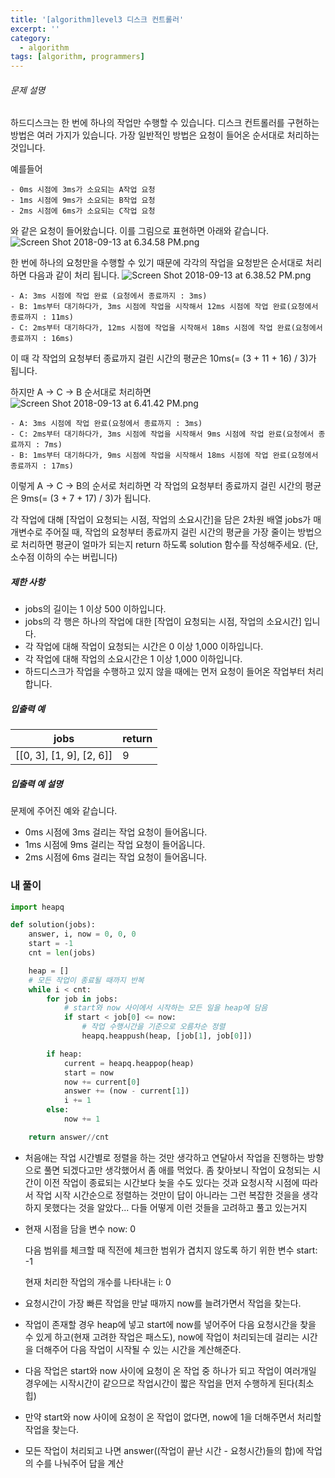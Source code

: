 ```yaml
---
title: '[algorithm]level3 디스크 컨트롤러'
excerpt: ''
category:
  - algorithm
tags: [algorithm, programmers]
---
```


###### 문제 설명

하드디스크는 한 번에 하나의 작업만 수행할 수 있습니다. 디스크 컨트롤러를 구현하는 방법은 여러 가지가 있습니다. 가장 일반적인 방법은 요청이 들어온 순서대로 처리하는 것입니다.

예를들어

```
- 0ms 시점에 3ms가 소요되는 A작업 요청
- 1ms 시점에 9ms가 소요되는 B작업 요청
- 2ms 시점에 6ms가 소요되는 C작업 요청
```

와 같은 요청이 들어왔습니다. 이를 그림으로 표현하면 아래와 같습니다.
![Screen Shot 2018-09-13 at 6.34.58 PM.png](https://grepp-programmers.s3.amazonaws.com/files/production/b68eb5cec6/38dc6a53-2d21-4c72-90ac-f059729c51d5.png)

한 번에 하나의 요청만을 수행할 수 있기 때문에 각각의 작업을 요청받은 순서대로 처리하면 다음과 같이 처리 됩니다.
![Screen Shot 2018-09-13 at 6.38.52 PM.png](https://grepp-programmers.s3.amazonaws.com/files/production/5e677b4646/90b91fde-cac4-42c1-98b8-8f8431c52dcf.png)

```
- A: 3ms 시점에 작업 완료 (요청에서 종료까지 : 3ms)
- B: 1ms부터 대기하다가, 3ms 시점에 작업을 시작해서 12ms 시점에 작업 완료(요청에서 종료까지 : 11ms)
- C: 2ms부터 대기하다가, 12ms 시점에 작업을 시작해서 18ms 시점에 작업 완료(요청에서 종료까지 : 16ms)
```

이 때 각 작업의 요청부터 종료까지 걸린 시간의 평균은 10ms(= (3 + 11 + 16) / 3)가 됩니다.

하지만 A → C → B 순서대로 처리하면
![Screen Shot 2018-09-13 at 6.41.42 PM.png](https://grepp-programmers.s3.amazonaws.com/files/production/9eb7c5a6f1/a6cff04d-86bb-4b5b-98bf-6359158940ac.png)

```
- A: 3ms 시점에 작업 완료(요청에서 종료까지 : 3ms)
- C: 2ms부터 대기하다가, 3ms 시점에 작업을 시작해서 9ms 시점에 작업 완료(요청에서 종료까지 : 7ms)
- B: 1ms부터 대기하다가, 9ms 시점에 작업을 시작해서 18ms 시점에 작업 완료(요청에서 종료까지 : 17ms)
```

이렇게 A → C → B의 순서로 처리하면 각 작업의 요청부터 종료까지 걸린 시간의 평균은 9ms(= (3 + 7 + 17) / 3)가 됩니다.

각 작업에 대해 [작업이 요청되는 시점, 작업의 소요시간]을 담은 2차원 배열 jobs가 매개변수로 주어질 때, 작업의 요청부터 종료까지 걸린 시간의 평균을 가장 줄이는 방법으로 처리하면 평균이 얼마가 되는지 return 하도록 solution 함수를 작성해주세요. (단, 소수점 이하의 수는 버립니다)

##### 제한 사항

- jobs의 길이는 1 이상 500 이하입니다.
- jobs의 각 행은 하나의 작업에 대한 [작업이 요청되는 시점, 작업의 소요시간] 입니다.
- 각 작업에 대해 작업이 요청되는 시간은 0 이상 1,000 이하입니다.
- 각 작업에 대해 작업의 소요시간은 1 이상 1,000 이하입니다.
- 하드디스크가 작업을 수행하고 있지 않을 때에는 먼저 요청이 들어온 작업부터 처리합니다.

##### 입출력 예

| jobs                     | return |
| ------------------------ | ------ |
| [[0, 3], [1, 9], [2, 6]] | 9      |

##### 입출력 예 설명

문제에 주어진 예와 같습니다.

- 0ms 시점에 3ms 걸리는 작업 요청이 들어옵니다.
- 1ms 시점에 9ms 걸리는 작업 요청이 들어옵니다.
- 2ms 시점에 6ms 걸리는 작업 요청이 들어옵니다.

### 내 풀이

```python
import heapq

def solution(jobs):
    answer, i, now = 0, 0, 0
    start = -1
    cnt = len(jobs)

    heap = []
    # 모든 작업이 종료될 때까지 반복
    while i < cnt:
        for job in jobs:
            # start와 now 사이에서 시작하는 모든 일을 heap에 담음
            if start < job[0] <= now:
                # 작업 수행시간을 기준으로 오름차순 정렬
                heapq.heappush(heap, [job[1], job[0]])

        if heap:
            current = heapq.heappop(heap)
            start = now
            now += current[0]
            answer += (now - current[1])
            i += 1
        else:
            now += 1

    return answer//cnt
```

- 처음애는 작업 시간별로 정렬을 하는 것만 생각하고 연달아서 작업을 진행하는 방향으로 풀면 되겠다고만 생각했어서 좀 애를 먹었다. 좀 찾아보니 작업이 요청되는 시간이 이전 작업이 종료되는 시간보다 늦을 수도 있다는 것과 요청시작 시점에 따라서 작업 시작 시간순으로 정렬하는 것만이 답이 아니라는 그런 복잡한 것을을 생각하지 못했다는 것을 알았다... 다들 어떻게 이런 것들을 고려하고 풀고 있는거지

- 현재 시점을 담을 변수 now: 0

  다음 범위를 체크할 때 직전에 체크한 범위가 겹치지 않도록 하기 위한 변수 start: -1

  현재 처리한 작업의 개수를 나타내는 i: 0

- 요청시간이 가장 빠른 작업을 만날 때까지 now를 늘려가면서 작업을 찾는다.

- 작업이 존재할 경우 heap에 넣고 start에 now를 넣어주어 다음 요청시간을 찾을 수 있게 하고(현재 고려한 작업은 패스도), now에 작업이 처리되는데 걸리는 시간을 더해주어 다음 작업이 시작될 수 있는 시간을 계산해준다.

- 다음 작업은 start와 now 사이에 요청이 온 작업 중 하나가 되고 작업이 여러개일 경우에는 시작시간이 같으므로 작업시간이 짧은 작업을 먼저 수행하게 된다(최소 힙)

- 만약 start와 now 사이에 요청이 온 작업이 없다면, now에 1을 더해주면서 처리할 작업을 찾는다.

- 모든 작업이 처리되고 나면 answer((작업이 끝난 시간 - 요청시간)들의 합)에 작업의 수를 나눠주어 답을 계산
